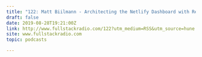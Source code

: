 ```yaml
---
title: "122: Matt Biilmann - Architecting the Netlify Dashboard with React and Redux"
draft: false
date: 2019-08-28T19:21:00Z
link: http://www.fullstackradio.com/122?utm_medium=RSS&utm_source=hune
site: www.fullstackradio.com
topic: podcasts  

---
```

